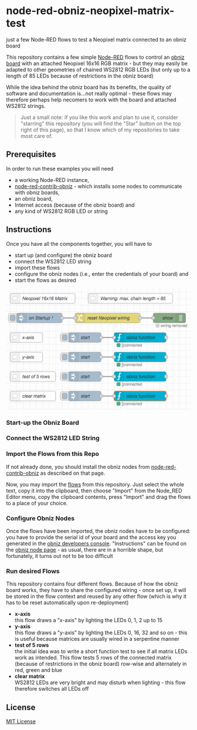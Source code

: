 # node-red-obniz-neopixel-matrix-test #

just a few Node-RED flows to test a Neopixel matrix connected to an obniz board

This repository contains a few simple [Node-RED](https://nodered.org/) flows to control an [obniz board](https://obniz.com/products/obnizboard) with an attached Neopixel 16x16 RGB matrix - but they may easily be adapted to other geometries of chained WS2812 RGB LEDs (but only up to a length of 85 LEDs because of restrictions in the obniz board)

While the idea behind the obniz board has its benefits, the quality of software and documentation is...not really optimal - these flows may therefore perhaps help necomers to work with the board and attached WS2812 strings.

> Just a small note: if you like this work and plan to use it, consider "starring" this repository (you will find the "Star" button on the top right of this page), so that I know which of my repositories to take most care of.

## Prerequisites ##

In order to run these examples you will need

* a working Node-RED instance,
* [node-red-contrib-obniz](https://flows.nodered.org/node/node-red-contrib-obniz) - which installs some nodes to communicate with obniz boards,
* an obniz board,
* Internet access (because of the obniz board) and
* any kind of WS2812 RGB LED or string

## Instructions ##

Once you have all the components together, you will have to

* start up (and configure) the obniz board
* connect the WS2812 LED string
* import these flows
* configure the obniz nodes (i.e., enter the credentials of your board) and
* start the flows as desired

![](flows.png)

### Start-up the Obniz Board ###

### Connect the WS2812 LED String ###

### Import the Flows from this Repo ###

If not already done, you should install the obniz nodes from [node-red-contrib-obniz](https://flows.nodered.org/node/node-red-contrib-obniz) as described on that page.

Now, you may import the [flows](https://raw.githubusercontent.com/rozek/node-red-obniz-neopixel-matrix-test/main/flows.json) from this repository. Just select the whole text, copy it into the clipboard, then choose "Import" from the Node_RED Editor menu, copy the clipboard contents, press "Import" and drag the flows to a place of your choice.

### Configure Obniz Nodes ###

Once the flows have been imported, the obniz nodes have to be configured: you have to provide the serial id of your board and the access key you generated in the [obniz developers console](https://obniz.com/console/devices). "Instructions" can be found on the [obniz node page](https://flows.nodered.org/node/node-red-contrib-obniz) - as usual, there are in a horrible shape, but fortunately, it turns out not to be too difficult

### Run desired Flows ###

This repository contains four different flows. Because of how the obniz board works, they have to share the configured wiring - once set up, it will be stored in the flow context and reused by any other flow (which is why it has to be reset automatically upon re-deployment)

* **x-axis**<br>this flow draws a "x-axis" by lighting the LEDs 0, 1, 2 up to 15
* **y-axis**<br>this flow draws a "y-axis" by lighting the LEDs 0, 16, 32 and so on - this is useful because matrices are usually wired in a serpentine manner
* **test of 5 rows**<br>the initial idea was to write a short function test to see if all matrix LEDs work as intended. This flow tests 5 rows of the connected matrix (because of restrictions in the obniz board) row-wise and alternately in red, green and blue
* **clear matrix**<br>WS2812 LEDs are very bright and may disturb when lighting - this flow therefore switches all LEDs off

## License ##

[MIT License](LICENSE.md)
